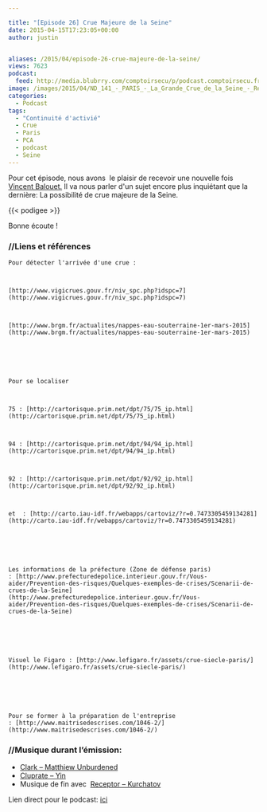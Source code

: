 ```yaml
---

title: "[Episode 26] Crue Majeure de la Seine"
date: 2015-04-15T17:23:05+00:00
author: justin


aliases: /2015/04/episode-26-crue-majeure-de-la-seine/
views: 7623
podcast:
  feed: http://media.blubrry.com/comptoirsecu/p/podcast.comptoirsecu.fr/CSEC.EP26.2015-04-06.CRUES_MAJEURES.mp3
image: /images/2015/04/ND_141_-_PARIS_-_La_Grande_Crue_de_la_Seine_-_Rétablissement_de_la_circulation_par_passerelles_au_Quai_de_Passy_inondé.jpg
categories:
  - Podcast
tags:
  - "Continuité d'activié"
  - Crue
  - Paris
  - PCA
  - podcast
  - Seine
---
```



Pour cet épisode, nous avons  le plaisir de recevoir une nouvelle fois [Vincent Balouet](https://plus.google.com/u/0/+VincentBalouet/)[.](https://plus.google.com/u/0/110251727190072935740?prsrc=4) Il va nous parler d'un sujet encore plus inquiétant que la dernière: La possibilité de crue majeure de la Seine.




{{< podigee >}}





Bonne écoute !

### //Liens et références



    Pour détecter l'arrivée d'une crue :



    [http://www.vigicrues.gouv.fr/niv_spc.php?idspc=7](http://www.vigicrues.gouv.fr/niv_spc.php?idspc=7)



    [http://www.brgm.fr/actualites/nappes-eau-souterraine-1er-mars-2015](http://www.brgm.fr/actualites/nappes-eau-souterraine-1er-mars-2015)






    Pour se localiser



    75 : [http://cartorisque.prim.net/dpt/75/75_ip.html](http://cartorisque.prim.net/dpt/75/75_ip.html)



    94 : [http://cartorisque.prim.net/dpt/94/94_ip.html](http://cartorisque.prim.net/dpt/94/94_ip.html)



    92 : [http://cartorisque.prim.net/dpt/92/92_ip.html](http://cartorisque.prim.net/dpt/92/92_ip.html)



    et  : [http://carto.iau-idf.fr/webapps/cartoviz/?r=0.7473305459134281](http://carto.iau-idf.fr/webapps/cartoviz/?r=0.7473305459134281)






    Les informations de la préfecture (Zone de défense paris) : [http://www.prefecturedepolice.interieur.gouv.fr/Vous-aider/Prevention-des-risques/Quelques-exemples-de-crises/Scenarii-de-crues-de-la-Seine](http://www.prefecturedepolice.interieur.gouv.fr/Vous-aider/Prevention-des-risques/Quelques-exemples-de-crises/Scenarii-de-crues-de-la-Seine)






    Visuel le Figaro : [http://www.lefigaro.fr/assets/crue-siecle-paris/](http://www.lefigaro.fr/assets/crue-siecle-paris/)






    Pour se former à la préparation de l'entreprise : [http://www.maitrisedescrises.com/1046-2/](http://www.maitrisedescrises.com/1046-2/)






### //Musique durant l’émission:

  * [Clark – Matthiew Unburdened](http://throttleclark.com/music/)
  * [Cluprate – Yin](https://culprate.bandcamp.com/album/deliverance)
  * Musique de fin avec  [Receptor – Kurchatov](https://pro.beatport.com/track/kurchatov-original-mix/866507)

Lien direct pour le podcast: [ici](http://media.blubrry.com/comptoirsecu/p/podcast.comptoirsecu.fr/CSEC.EP26.2015-04-06.CRUES_MAJEURES.mp3)
